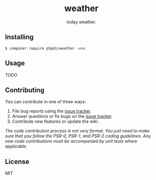 <h1 align="center"> weather </h1>

<p align="center"> today weather.</p>


## Installing

```shell
$ composer require phpdi/weather -vvv
```

## Usage

TODO

## Contributing

You can contribute in one of three ways:

1. File bug reports using the [issue tracker](https://github.com/phpdi/weather/issues).
2. Answer questions or fix bugs on the [issue tracker](https://github.com/phpdi/weather/issues).
3. Contribute new features or update the wiki.

_The code contribution process is not very formal. You just need to make sure that you follow the PSR-0, PSR-1, and PSR-2 coding guidelines. Any new code contributions must be accompanied by unit tests where applicable._

## License

MIT